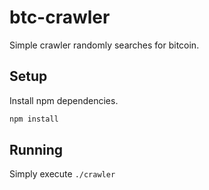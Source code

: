 # btc-crawler
Simple crawler randomly searches for bitcoin.

## Setup

Install npm dependencies.

```sh
npm install
```

## Running

Simply execute `./crawler`
